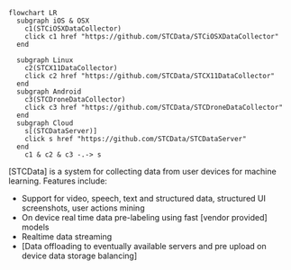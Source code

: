 
```mermaid
flowchart LR
  subgraph iOS & OSX
    c1(STCiOSXDataCollector)
    click c1 href "https://github.com/STCData/STCiOSXDataCollector"
  end
  
  subgraph Linux
    c2(STCX11DataCollector)
    click c2 href "https://github.com/STCData/STCX11DataCollector"
  end
  subgraph Android 
    c3(STCDroneDataCollector)
    click c3 href "https://github.com/STCData/STCDroneDataCollector"
  end
  subgraph Cloud
    s[(STCDataServer)]
    click s href "https://github.com/STCData/STCDataServer"
  end
    c1 & c2 & c3 -.-> s
```

[STCData] is a system for collecting data from user devices for machine learning. Features include:

 - Support for video, speech, text and structured data, structured UI screenshots, user actions mining
 - On device real time data pre-labeling using fast [vendor provided] models
 - Realtime data streaming
 - [Data offloading to eventually available servers and pre upload on device data storage balancing]

